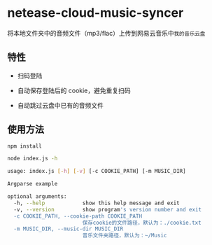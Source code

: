 # netease-cloud-music-syncer

将本地文件夹中的音频文件（mp3/flac）上传到网易云音乐中`我的音乐云盘`

## 特性

- 扫码登陆

- 自动保存登陆后的 cookie，避免重复扫码

- 自动跳过云盘中已有的音频文件

## 使用方法

```sh
npm install

node index.js -h

usage: index.js [-h] [-v] [-c COOKIE_PATH] [-m MUSIC_DIR]

Argparse example

optional arguments:
  -h, --help            show this help message and exit
  -v, --version         show program's version number and exit
  -c COOKIE_PATH, --cookie-path COOKIE_PATH
                        保存cookie的文件路径，默认为：./cookie.txt
  -m MUSIC_DIR, --music-dir MUSIC_DIR
                        音乐文件夹路径，默认为：~/Music
```
